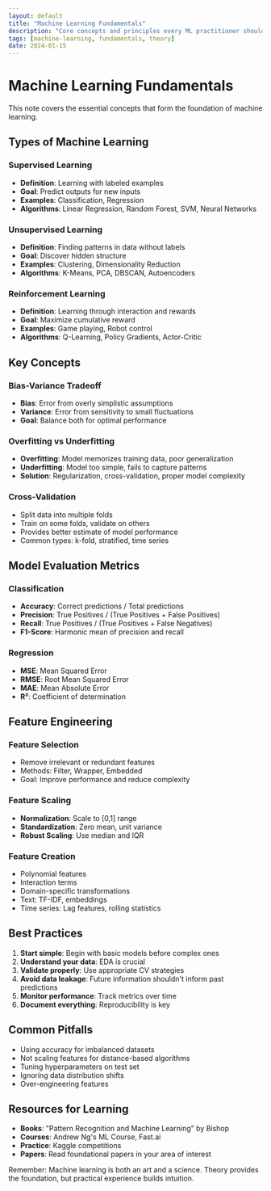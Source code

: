 ```yaml
---
layout: default
title: "Machine Learning Fundamentals"
description: "Core concepts and principles every ML practitioner should know"
tags: [machine-learning, fundamentals, theory]
date: 2024-01-15
---
```


# Machine Learning Fundamentals

This note covers the essential concepts that form the foundation of machine learning.

## Types of Machine Learning

### Supervised Learning
- **Definition**: Learning with labeled examples
- **Goal**: Predict outputs for new inputs
- **Examples**: Classification, Regression
- **Algorithms**: Linear Regression, Random Forest, SVM, Neural Networks

### Unsupervised Learning
- **Definition**: Finding patterns in data without labels
- **Goal**: Discover hidden structure
- **Examples**: Clustering, Dimensionality Reduction
- **Algorithms**: K-Means, PCA, DBSCAN, Autoencoders

### Reinforcement Learning
- **Definition**: Learning through interaction and rewards
- **Goal**: Maximize cumulative reward
- **Examples**: Game playing, Robot control
- **Algorithms**: Q-Learning, Policy Gradients, Actor-Critic

## Key Concepts

### Bias-Variance Tradeoff
- **Bias**: Error from overly simplistic assumptions
- **Variance**: Error from sensitivity to small fluctuations
- **Goal**: Balance both for optimal performance

### Overfitting vs Underfitting
- **Overfitting**: Model memorizes training data, poor generalization
- **Underfitting**: Model too simple, fails to capture patterns
- **Solution**: Regularization, cross-validation, proper model complexity

### Cross-Validation
- Split data into multiple folds
- Train on some folds, validate on others
- Provides better estimate of model performance
- Common types: k-fold, stratified, time series

## Model Evaluation Metrics

### Classification
- **Accuracy**: Correct predictions / Total predictions
- **Precision**: True Positives / (True Positives + False Positives)
- **Recall**: True Positives / (True Positives + False Negatives)
- **F1-Score**: Harmonic mean of precision and recall

### Regression
- **MSE**: Mean Squared Error
- **RMSE**: Root Mean Squared Error
- **MAE**: Mean Absolute Error
- **R²**: Coefficient of determination

## Feature Engineering

### Feature Selection
- Remove irrelevant or redundant features
- Methods: Filter, Wrapper, Embedded
- Goal: Improve performance and reduce complexity

### Feature Scaling
- **Normalization**: Scale to [0,1] range
- **Standardization**: Zero mean, unit variance
- **Robust Scaling**: Use median and IQR

### Feature Creation
- Polynomial features
- Interaction terms
- Domain-specific transformations
- Text: TF-IDF, embeddings
- Time series: Lag features, rolling statistics

## Best Practices

1. **Start simple**: Begin with basic models before complex ones
2. **Understand your data**: EDA is crucial
3. **Validate properly**: Use appropriate CV strategies
4. **Avoid data leakage**: Future information shouldn't inform past predictions
5. **Monitor performance**: Track metrics over time
6. **Document everything**: Reproducibility is key

## Common Pitfalls

- Using accuracy for imbalanced datasets
- Not scaling features for distance-based algorithms
- Tuning hyperparameters on test set
- Ignoring data distribution shifts
- Over-engineering features

## Resources for Learning

- **Books**: "Pattern Recognition and Machine Learning" by Bishop
- **Courses**: Andrew Ng's ML Course, Fast.ai
- **Practice**: Kaggle competitions
- **Papers**: Read foundational papers in your area of interest

Remember: Machine learning is both an art and a science. Theory provides the foundation, but practical experience builds intuition.
```

